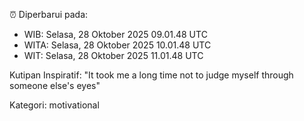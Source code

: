⏰ Diperbarui pada:
- WIB: Selasa, 28 Oktober 2025 09.01.48 UTC
- WITA: Selasa, 28 Oktober 2025 10.01.48 UTC
- WIT: Selasa, 28 Oktober 2025 11.01.48 UTC

Kutipan Inspiratif:
"It took me a long time not to judge myself through someone else's eyes"


Kategori: motivational

